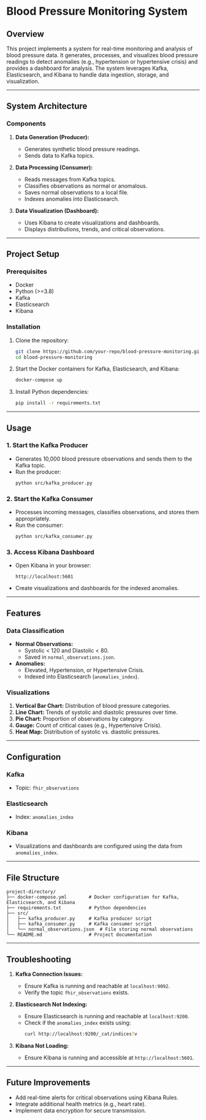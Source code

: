 # Blood Pressure Monitoring System

## **Overview**

This project implements a system for real-time monitoring and analysis of blood pressure data. It generates, processes, and visualizes blood pressure readings to detect anomalies (e.g., hypertension or hypertensive crisis) and provides a dashboard for analysis. The system leverages Kafka, Elasticsearch, and Kibana to handle data ingestion, storage, and visualization.

---

## **System Architecture**

### **Components**

1. **Data Generation (Producer):**

   - Generates synthetic blood pressure readings.
   - Sends data to Kafka topics.

2. **Data Processing (Consumer):**

   - Reads messages from Kafka topics.
   - Classifies observations as normal or anomalous.
   - Saves normal observations to a local file.
   - Indexes anomalies into Elasticsearch.

3. **Data Visualization (Dashboard):**

   - Uses Kibana to create visualizations and dashboards.
   - Displays distributions, trends, and critical observations.

---

## **Project Setup**

### **Prerequisites**

- Docker
- Python (>=3.8)
- Kafka
- Elasticsearch
- Kibana

### **Installation**

1. Clone the repository:

   ```bash
   git clone https://github.com/your-repo/blood-pressure-monitoring.git
   cd blood-pressure-monitoring
   ```

2. Start the Docker containers for Kafka, Elasticsearch, and Kibana:

   ```bash
   docker-compose up
   ```

3. Install Python dependencies:

   ```bash
   pip install -r requirements.txt
   ```

---

## **Usage**

### **1. Start the Kafka Producer**

- Generates 10,000 blood pressure observations and sends them to the Kafka topic.
- Run the producer:
  ```bash
  python src/kafka_producer.py
  ```

### **2. Start the Kafka Consumer**

- Processes incoming messages, classifies observations, and stores them appropriately.
- Run the consumer:
  ```bash
  python src/kafka_consumer.py
  ```

### **3. Access Kibana Dashboard**

- Open Kibana in your browser:
  ```
  http://localhost:5601
  ```
- Create visualizations and dashboards for the indexed anomalies.

---

## **Features**

### **Data Classification**

- **Normal Observations:**
  - Systolic < 120 and Diastolic < 80.
  - Saved in `normal_observations.json`.
- **Anomalies:**
  - Elevated, Hypertension, or Hypertensive Crisis.
  - Indexed into Elasticsearch (`anomalies_index`).

### **Visualizations**

1. **Vertical Bar Chart:** Distribution of blood pressure categories.
2. **Line Chart:** Trends of systolic and diastolic pressures over time.
3. **Pie Chart:** Proportion of observations by category.
4. **Gauge:** Count of critical cases (e.g., Hypertensive Crisis).
5. **Heat Map:** Distribution of systolic vs. diastolic pressures.

---

## **Configuration**

### **Kafka**

- Topic: `fhir_observations`

### **Elasticsearch**

- Index: `anomalies_index`

### **Kibana**

- Visualizations and dashboards are configured using the data from `anomalies_index`.

---

## **File Structure**

```
project-directory/
├── docker-compose.yml        # Docker configuration for Kafka, Elasticsearch, and Kibana
├── requirements.txt          # Python dependencies
├── src/
│   ├── kafka_producer.py     # Kafka producer script
│   ├── kafka_consumer.py     # Kafka consumer script
│   └── normal_observations.json  # File storing normal observations
└── README.md                 # Project documentation
```

---

## **Troubleshooting**

1. **Kafka Connection Issues:**

   - Ensure Kafka is running and reachable at `localhost:9092`.
   - Verify the topic `fhir_observations` exists.

2. **Elasticsearch Not Indexing:**

   - Ensure Elasticsearch is running and reachable at `localhost:9200`.
   - Check if the `anomalies_index` exists using:
     ```bash
     curl http://localhost:9200/_cat/indices?v
     ```

3. **Kibana Not Loading:**

   - Ensure Kibana is running and accessible at `http://localhost:5601`.

---

## **Future Improvements**

- Add real-time alerts for critical observations using Kibana Rules.
- Integrate additional health metrics (e.g., heart rate).
- Implement data encryption for secure transmission.
